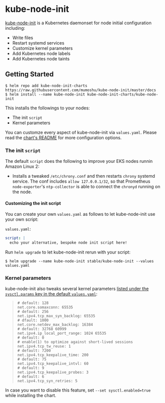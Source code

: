 # kube-node-init

[kube-node-init](https://github.com/mumoshu/kube-node-init) is a Kubernetes daemonset for node initial configuration including:

- Write files
- Restart systemd services
- Customize kernel parameters
- Add Kubernetes node labels
- Add Kubernetes node taints

## Getting Started

```console
$ helm repo add kube-node-init-charts https://raw.githubusercontent.com/mumoshu/kube-node-init/master/docs
$ helm install --name kube-node-init kube-node-init-charts/kube-node-init
```

This installs the followings to your nodes:

- The init `script`
- Kernel parameters

You can customze every aspect of kube-node-init via `values.yaml`. Please read the [chart's README](https://github.com/mumoshu/kube-node-init/tree/master/charts/kube-node-init#configuration) for more configuration options.

### The init `script`

The default `script` does the following to improve your EKS nodes runnin Amazon Linux 2:

- Installs a tweaked `/etc/chrony.conf` and then restarts `chrony` systemd service.
   The conf includes `allow 127.0.0.1/32`, so that Prometheus `node-exporter`'s `ntp-collector` is able to connect the `chronyd` running on the node.

#### Customizing the init script

You can create your own `values.yaml` as follows to let kube-node-init use your own script:

`values.yaml`:

```yaml
script: |
  echo your alternative, bespoke node init script here!
```

Run `helm upgrade` to let kube-node-init rerun with your script:

```console
$ helm upgrade --name kube-node-init stable/kube-node-init --values values.yaml
```

### Kernel parameters

kube-node-init also tweaks several kernel parameters [listed under the `sysctl.params` key in the default `values.yaml`](https://github.com/mumoshu/kube-node-init/blob/c4a465522118bc7537d2b90e0bddca057a67b04b/charts/kube-node-init/values.yaml#L26-L50):

> ```
> # default: 128
> net.core.somaxconn: 65535
> # default: 256
> net.ipv4.tcp_max_syn_backlog: 65535
> # dfault: 1000
> net.core.netdev_max_backlog: 16384
> # default: 32768 60999
> net.ipv4.ip_local_port_range: 1024 65535
> # default: 0
> # enable(1) to optimize against short-lived sessions
> net.ipv4.tcp_tw_reuse: 1
> # default: 7200
> net.ipv4.tcp_keepalive_time: 200
> # default: 75
> net.ipv4.tcp_keepalive_intvl: 60
> # default: 9
> net.ipv4.tcp_keepalive_probes: 3
> # default: 6
> net.ipv4.tcp_syn_retries: 5
> ```

In case you want to disable this feature, set `--set sysctl.enabled=true` while installing the chart.
